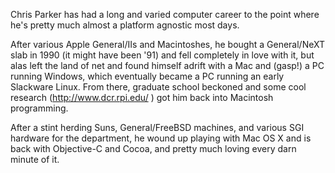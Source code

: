 

Chris Parker has had a long and varied computer career to the point where he's pretty much almost a platform agnostic most days.

After various Apple General/IIs and Macintoshes, he bought a General/NeXT slab in 1990 (it might have been '91) and fell completely in love with it, but alas left the land of net and found himself adrift with a Mac and (gasp!) a PC running Windows, which eventually became a PC running an early Slackware Linux. From there, graduate school beckoned and some cool research (http://www.dcr.rpi.edu/ ) got him back into Macintosh programming.

After a stint herding Suns, General/FreeBSD machines, and various SGI hardware for the department, he wound up playing with Mac OS X and is back with Objective-C and Cocoa, and pretty much loving every darn minute of it.